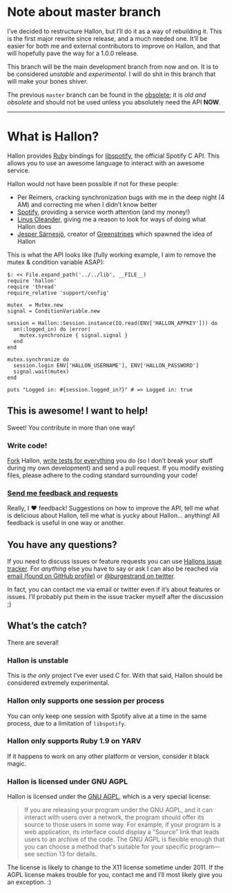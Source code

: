 Note about master branch
=======================
I’ve decided to restructure Hallon, but I’ll do it as a way of rebuilding it. This is the first major rewrite since release, and a much needed one. It’ll be easier for both me and external contributors to improve on Hallon, and that will hopefully pave the way for a 1.0.0 release.

This branch will be the main development branch from now and on. It is to be considered *unstable* and *experimental*. I will do shit in this branch that will make your bones shiver.

The previous `master` branch can be found in the [obsolete](https://github.com/Burgestrand/Hallon/tree/obsolete); it is *old and obsolete* and should not be used unless you absolutely need the API **NOW**.

---

What is Hallon?
===============
Hallon provides [Ruby][] bindings for [libspotify][], the official Spotify C API. This allows you to use an awesome language to interact with an awesome service.

Hallon would not have been possible if not for these people:

- Per Reimers, cracking synchronization bugs with me in the deep night (4 AM) and correcting me when I didn’t know better
- [Spotify](http://www.spotify.com/), providing a service worth attention (and my money!)
- [Linus Oleander](https://github.com/oleander), giving me a reason to look for ways of doing what Hallon does
- [Jesper Särnesjö][], creator of [Greenstripes][] which spawned the idea of Hallon

This is what the API looks like (fully working example, I aim to remove the mutex & condition variable ASAP):

    $: << File.expand_path('../../lib', __FILE__)
    require 'hallon'
    require 'thread'
    require_relative 'support/config'

    mutex  = Mutex.new
    signal = ConditionVariable.new

    session = Hallon::Session.instance(IO.read(ENV['HALLON_APPKEY'])) do
      on(:logged_in) do |error|
        mutex.synchronize { signal.signal }
      end
    end

    mutex.synchronize do
      session.login ENV['HALLON_USERNAME'], ENV['HALLON_PASSWORD']
      signal.wait(mutex)
    end

    puts "Logged in: #{session.logged_in?}" # => Logged in: true


This is awesome! I want to help!
--------------------------------
Sweet! You contribute in more than one way!

### Write code!
[Fork](http://help.github.com/forking/) Hallon, [write tests for everything](http://relishapp.com/rspec) you do (so I don’t break your stuff during my own development) and send a pull request. If you modify existing files, please adhere to the coding standard surrounding your code!

### [Send me feedback and requests](http://github.com/Burgestrand/Hallon/issues)
Really, I ❤ feedback! Suggestions on how to improve the API, tell me what is delicious about Hallon, tell me what is yucky about Hallon… anything! All feedback is useful in one way or another.

You have any questions?
-----------------------
If you need to discuss issues or feature requests you can use [Hallons issue tracker](http://github.com/Burgestrand/Hallon/issues). For *anything* else you have to say or ask I can also be reached via [email (found on GitHub profile)](http://github.com/Burgestrand) or [@burgestrand on twitter](http://twitter.com/Burgestrand).

In fact, you can contact me via email or twitter even if it’s about features or issues. I’ll probably put them in the issue tracker myself after the discussion ;)

What’s the catch?
-----------------
There are several!

### Hallon is unstable
This is *the only* project I’ve ever used C for. With that said, Hallon should be considered extremely experimental.

### Hallon only supports one session per process
You can only keep one session with Spotify alive at a time in the same process, due to a limitation of `libspotify`.

### Hallon only supports Ruby 1.9 on YARV
If it happens to work on any other platform or version, consider it black magic.

### Hallon is licensed under GNU AGPL
Hallon is licensed under the [GNU AGPL](http://www.gnu.org/licenses/agpl-3.0.html), which is a very special license:
> If you are releasing your program under the GNU AGPL, and it can interact with users over a network, the program should offer its source to those users in some way. For example, if your program is a web application, its interface could display a “Source” link that leads users to an archive of the code. The GNU AGPL is flexible enough that you can choose a method that's suitable for your specific program—see section 13 for details.

The license is likely to change to the X11 license sometime under 2011. If the AGPL license makes trouble for you, contact me and I’ll most likely give you an exception. :)

[Ruby]: http://www.ruby-lang.org/en/
[libspotify]: http://developer.spotify.com/en/libspotify/overview/
[Greenstripes]: http://github.com/sarnesjo/greenstripes
[Jesper Särnesjö]: http://jesper.sarnesjo.org/